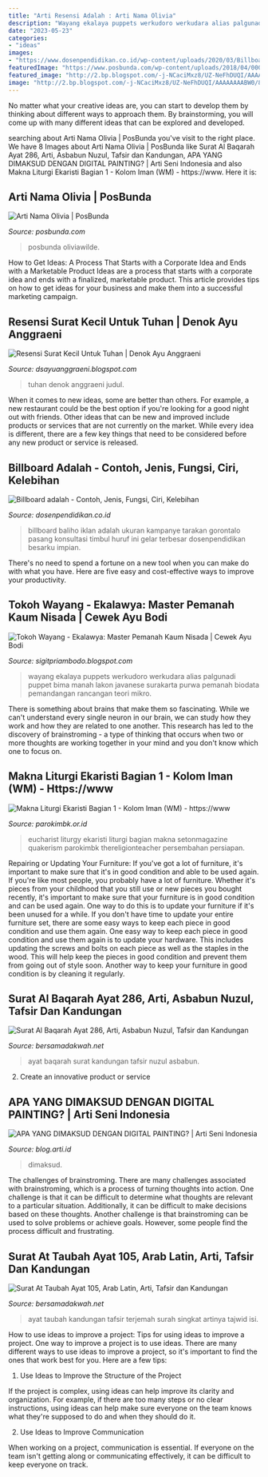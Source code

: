 ```yaml
---
title: "Arti Resensi Adalah : Arti Nama Olivia"
description: "Wayang ekalaya puppets werkudoro werkudara alias palgunadi puppet bima manah lakon javanese surakarta purwa pemanah biodata pemandangan rancangan teori mikro"
date: "2023-05-23"
categories:
- "ideas"
images:
- "https://www.dosenpendidikan.co.id/wp-content/uploads/2020/03/Billboard-Promosi.jpg"
featuredImage: "https://www.posbunda.com/wp-content/uploads/2018/04/000095_arti-nama-olivia_olivia-wilde_800x450_ccpdm-min.jpg"
featured_image: "http://2.bp.blogspot.com/-j-NCaciMxz8/UZ-NeFhDUQI/AAAAAAAABW0/8fP-f4xYjyw/s1600/PALGUNA_EKALAYA_SOLO__MANTE.jpg"
image: "http://2.bp.blogspot.com/-j-NCaciMxz8/UZ-NeFhDUQI/AAAAAAAABW0/8fP-f4xYjyw/s1600/PALGUNA_EKALAYA_SOLO__MANTE.jpg"
---
```



No matter what your creative ideas are, you can start to develop them by thinking about different ways to approach them. By brainstorming, you will come up with many different ideas that can be explored and developed.

	

		
searching about Arti Nama Olivia | PosBunda you've visit to the right place. We have 8 Images about Arti Nama Olivia | PosBunda like Surat Al Baqarah Ayat 286, Arti, Asbabun Nuzul, Tafsir dan Kandungan, APA YANG DIMAKSUD DENGAN DIGITAL PAINTING? | Arti Seni Indonesia and also Makna Liturgi Ekaristi Bagian 1 - Kolom Iman (WM) - https://www. Here it is:
		
    
## Arti Nama Olivia | PosBunda

<img loading=lazy src="https://www.posbunda.com/wp-content/uploads/2018/04/000095_arti-nama-olivia_olivia-wilde_800x450_ccpdm-min.jpg" onerror="this.onerror=null;this.src='https://tse4.mm.bing.net/th?id=OIP.tCtdoZ0SU-KF-EX-I9gABwHaEK&amp;pid=15.1';" alt="Arti Nama Olivia | PosBunda">

_Source: posbunda.com_

>posbunda oliviawilde. 

	

How to Get Ideas: A Process That Starts with a Corporate Idea and Ends with a Marketable Product
Ideas are a process that starts with a corporate idea and ends with a finalized, marketable product. This article provides tips on how to get ideas for your business and make them into a successful marketing campaign.

    
## Resensi Surat Kecil Untuk Tuhan | Denok Ayu Anggraeni

<img loading=lazy src="http://2.bp.blogspot.com/-_vWeAHqENwc/UKbqN2GE35I/AAAAAAAAAB8/QjFziTZ5eIw/s1600/161220111387.jpg" onerror="this.onerror=null;this.src='https://tse2.mm.bing.net/th?id=OIP.49x4HWnhdeyrygcuMjdRpwHaJ4&amp;pid=15.1';" alt="Resensi Surat Kecil Untuk Tuhan | Denok Ayu Anggraeni">

_Source: dsayuanggraeni.blogspot.com_

>tuhan denok anggraeni judul. 

	

When it comes to new ideas, some are better than others. For example, a new restaurant could be the best option if you're looking for a good night out with friends. Other ideas that can be new and improved include products or services that are not currently on the market. While every idea is different, there are a few key things that need to be considered before any new product or service is released.

    
## Billboard Adalah - Contoh, Jenis, Fungsi, Ciri, Kelebihan

<img loading=lazy src="https://www.dosenpendidikan.co.id/wp-content/uploads/2020/03/Billboard-Promosi.jpg" onerror="this.onerror=null;this.src='https://tse1.mm.bing.net/th?id=OIP.7bqlYLV1A3tvFsMiR9bYAwHaE8&amp;pid=15.1';" alt="Billboard adalah - Contoh, Jenis, Fungsi, Ciri, Kelebihan">

_Source: dosenpendidikan.co.id_

>billboard baliho iklan adalah ukuran kampanye tarakan gorontalo pasang konsultasi timbul huruf ini gelar terbesar dosenpendidikan besarku impian. 

	

There's no need to spend a fortune on a new tool when you can make do with what you have. Here are five easy and cost-effective ways to improve your productivity.

    
## Tokoh Wayang - Ekalawya: Master Pemanah Kaum Nisada | Cewek Ayu Bodi

<img loading=lazy src="http://2.bp.blogspot.com/-j-NCaciMxz8/UZ-NeFhDUQI/AAAAAAAABW0/8fP-f4xYjyw/s1600/PALGUNA_EKALAYA_SOLO__MANTE.jpg" onerror="this.onerror=null;this.src='https://tse3.mm.bing.net/th?id=OIP.e_szziMNpvVKESMAEHKq1gAAAA&amp;pid=15.1';" alt="Tokoh Wayang - Ekalawya: Master Pemanah Kaum Nisada | Cewek Ayu Bodi">

_Source: sigitpriambodo.blogspot.com_

>wayang ekalaya puppets werkudoro werkudara alias palgunadi puppet bima manah lakon javanese surakarta purwa pemanah biodata pemandangan rancangan teori mikro. 

	

There is something about brains that make them so fascinating. While we can't understand every single neuron in our brain, we can study how they work and how they are related to one another. This research has led to the discovery of brainstroming - a type of thinking that occurs when two or more thoughts are working together in your mind and you don't know which one to focus on.

    
## Makna Liturgi Ekaristi Bagian 1 - Kolom Iman (WM) - Https://www

<img loading=lazy src="https://www.parokimbk.or.id/images2/small/2017090919452566406.jpg" onerror="this.onerror=null;this.src='https://tse1.mm.bing.net/th?id=OIP.Z6skowzeEVRzBRQyzpg6KQHaE8&amp;pid=15.1';" alt="Makna Liturgi Ekaristi Bagian 1 - Kolom Iman (WM) - https://www">

_Source: parokimbk.or.id_

>eucharist liturgy ekaristi liturgi bagian makna setonmagazine quakerism parokimbk thereligionteacher persembahan persiapan. 

	

Repairing or Updating Your Furniture: If you've got a lot of furniture, it's important to make sure that it's in good condition and able to be used again.
If you're like most people, you probably have a lot of furniture. Whether it's pieces from your childhood that you still use or new pieces you bought recently, it's important to make sure that your furniture is in good condition and can be used again. One way to do this is to update your furniture if it's been unused for a while. If you don't have time to update your entire furniture set, there are some easy ways to keep each piece in good condition and use them again. 
One easy way to keep each piece in good condition and use them again is to update your hardware. This includes updating the screws and bolts on each piece as well as the staples in the wood. This will help keep the pieces in good condition and prevent them from going out of style soon. Another way to keep your furniture in good condition is by cleaning it regularly.

    
## Surat Al Baqarah Ayat 286, Arti, Asbabun Nuzul, Tafsir Dan Kandungan

<img loading=lazy src="https://bersamadakwah.net/wp-content/uploads/2021/07/surat-al-baqarah-ayat-286.jpg" onerror="this.onerror=null;this.src='https://tse2.mm.bing.net/th?id=OIP.7xp43US56E0hsFV_xlYuDAHaFA&amp;pid=15.1';" alt="Surat Al Baqarah Ayat 286, Arti, Asbabun Nuzul, Tafsir dan Kandungan">

_Source: bersamadakwah.net_

>ayat baqarah surat kandungan tafsir nuzul asbabun. 

	

2. Create an innovative product or service 

    
## APA YANG DIMAKSUD DENGAN DIGITAL PAINTING? | Arti Seni Indonesia

<img loading=lazy src="https://blog.arti.id/wp-content/uploads/2019/04/blog-bagian-dalam-digital-painting.jpg" onerror="this.onerror=null;this.src='https://tse4.mm.bing.net/th?id=OIP.Di39aDwOf99XDSHGIsPBtwHaE8&amp;pid=15.1';" alt="APA YANG DIMAKSUD DENGAN DIGITAL PAINTING? | Arti Seni Indonesia">

_Source: blog.arti.id_

>dimaksud. 

	

The challenges of brainstroming.
There are many challenges associated with brainstroming, which is a process of turning thoughts into action. One challenge is that it can be difficult to determine what thoughts are relevant to a particular situation. Additionally, it can be difficult to make decisions based on these thoughts. Another challenge is that brainstroming can be used to solve problems or achieve goals. However, some people find the process difficult and frustrating.

    
## Surat At Taubah Ayat 105, Arab Latin, Arti, Tafsir Dan Kandungan

<img loading=lazy src="https://bersamadakwah.net/wp-content/uploads/2019/08/surat-at-taubah-ayat-105-640x461.jpg" onerror="this.onerror=null;this.src='https://tse4.mm.bing.net/th?id=OIP.nOOcUuBM_oID4YZIBNo-7gHaFV&amp;pid=15.1';" alt="Surat At Taubah Ayat 105, Arab Latin, Arti, Tafsir dan Kandungan">

_Source: bersamadakwah.net_

>ayat taubah kandungan tafsir terjemah surah singkat artinya tajwid isi. 

	

How to use ideas to improve a project: Tips for using ideas to improve a project.
One way to improve a project is to use ideas. There are many different ways to use ideas to improve a project, so it's important to find the ones that work best for you. Here are a few tips:
1. Use Ideas to Improve the Structure of the Project

If the project is complex, using ideas can help improve its clarity and organization. For example, if there are too many steps or no clear instructions, using ideas can help make sure everyone on the team knows what they're supposed to do and when they should do it.

2. Use Ideas to Improve Communication

When working on a project, communication is essential. If everyone on the team isn't getting along or communicating effectively, it can be difficult to keep everyone on track.

